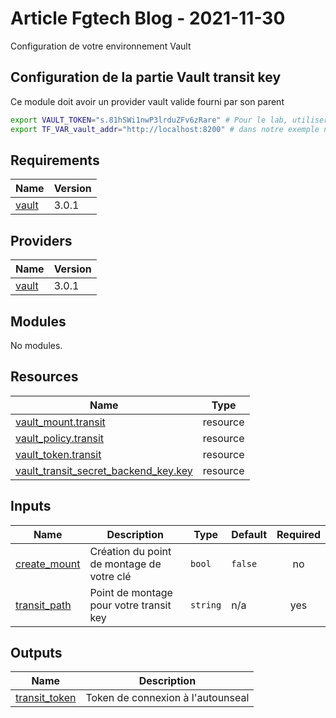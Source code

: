 <!-- BEGIN_TF_DOCS -->
# Article Fgtech Blog - 2021-11-30

Configuration de votre environnement Vault

## Configuration de la partie Vault transit key

Ce module doit avoir un provider vault valide fourni par son parent

```bash
export VAULT_TOKEN="s.81hSWi1nwP3lrduZFv6zRare" # Pour le lab, utiliser le token root
export TF_VAR_vault_addr="http://localhost:8200" # dans notre exemple nous assumons que vous avez toujours votre portforward ouvert et que vous avez les droits de faire des actions sur le vault master
```

## Requirements

| Name | Version |
|------|---------|
| <a name="requirement_vault"></a> [vault](#requirement\_vault) | 3.0.1 |

## Providers

| Name | Version |
|------|---------|
| <a name="provider_vault"></a> [vault](#provider\_vault) | 3.0.1 |

## Modules

No modules.

## Resources

| Name | Type |
|------|------|
| [vault_mount.transit](https://registry.terraform.io/providers/hashicorp/vault/3.0.1/docs/resources/mount) | resource |
| [vault_policy.transit](https://registry.terraform.io/providers/hashicorp/vault/3.0.1/docs/resources/policy) | resource |
| [vault_token.transit](https://registry.terraform.io/providers/hashicorp/vault/3.0.1/docs/resources/token) | resource |
| [vault_transit_secret_backend_key.key](https://registry.terraform.io/providers/hashicorp/vault/3.0.1/docs/resources/transit_secret_backend_key) | resource |

## Inputs

| Name | Description | Type | Default | Required |
|------|-------------|------|---------|:--------:|
| <a name="input_create_mount"></a> [create\_mount](#input\_create\_mount) | Création du point de montage de votre clé | `bool` | `false` | no |
| <a name="input_transit_path"></a> [transit\_path](#input\_transit\_path) | Point de montage pour votre transit key | `string` | n/a | yes |

## Outputs

| Name | Description |
|------|-------------|
| <a name="output_transit_token"></a> [transit\_token](#output\_transit\_token) | Token de connexion à l'autounseal |
<!-- END_TF_DOCS -->